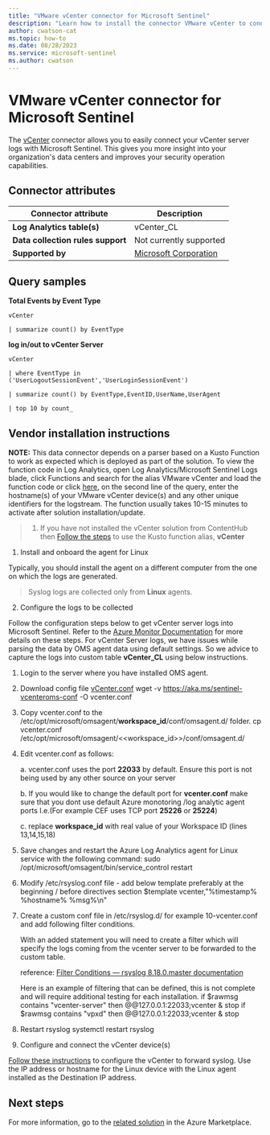 ```yaml
---
title: "VMware vCenter connector for Microsoft Sentinel"
description: "Learn how to install the connector VMware vCenter to connect your data source to Microsoft Sentinel."
author: cwatson-cat
ms.topic: how-to
ms.date: 08/28/2023
ms.service: microsoft-sentinel
ms.author: cwatson
---
```


# VMware vCenter connector for Microsoft Sentinel

The [vCenter](https://www.vmware.com/in/products/vcenter-server.html) connector allows you to easily connect your vCenter server logs with Microsoft Sentinel. This gives you more insight into your organization's data centers and improves your security operation capabilities.

## Connector attributes

| Connector attribute | Description |
| --- | --- |
| **Log Analytics table(s)** | vCenter_CL<br/> |
| **Data collection rules support** | Not currently supported |
| **Supported by** | [Microsoft Corporation](https://support.microsoft.com) |

## Query samples

**Total Events by Event Type**
   ```kusto
vCenter 
 
   | summarize count() by EventType
   ```

**log in/out to vCenter Server**
   ```kusto
vCenter 
 
   | where EventType in ('UserLogoutSessionEvent','UserLoginSessionEvent') 
 
   | summarize count() by EventType,EventID,UserName,UserAgent 
 
   | top 10 by count_
   ```



## Vendor installation instructions


**NOTE:** This data connector depends on a parser based on a Kusto Function to work as expected which is deployed as part of the solution. To view the function code in Log Analytics, open Log Analytics/Microsoft Sentinel Logs blade, click Functions and search for the alias VMware vCenter and load the function code or click [here](https://github.com/Azure/Azure-Sentinel/blob/master/Solutions/VMware%20vCenter/Parsers/vCenter.txt), on the second line of the query, enter the hostname(s) of your VMware vCenter device(s) and any other unique identifiers for the logstream. The function usually takes 10-15 minutes to activate after solution installation/update. 
> 1. If you have not installed the vCenter solution from ContentHub then [Follow the steps](https://aka.ms/sentinel-vCenter-parser) to use the Kusto function alias, **vCenter**

1. Install and onboard the agent for Linux

Typically, you should install the agent on a different computer from the one on which the logs are generated.

>  Syslog logs are collected only from **Linux** agents.


2. Configure the logs to be collected

Follow the configuration steps below to get vCenter server logs into Microsoft Sentinel. Refer to the [Azure Monitor Documentation](/azure/azure-monitor/agents/data-sources-json) for more details on these steps.
 For vCenter Server logs, we have issues while parsing the data by OMS agent data using default settings. 
So we advice to capture the logs into custom table **vCenter_CL** using below instructions. 
1. Login to the server where you have installed OMS agent.
2. Download config file [vCenter.conf](https://aka.ms/sentinel-vcenter-conf) 
		wget -v https://aka.ms/sentinel-vcenteroms-conf -O vcenter.conf 
3. Copy vcenter.conf to the /etc/opt/microsoft/omsagent/**workspace_id**/conf/omsagent.d/ folder. 
		cp vcenter.conf /etc/opt/microsoft/omsagent/<<workspace_id>>/conf/omsagent.d/
4. Edit vcenter.conf as follows:

	 a. vcenter.conf uses the port **22033** by default. Ensure this port is not being used by any other source on your server

	 b. If you would like to change the default port for **vcenter.conf** make sure that you dont use default Azure monotoring /log analytic agent ports I.e.(For example CEF uses TCP port **25226** or **25224**) 

	 c. replace **workspace_id** with real value of your Workspace ID (lines 13,14,15,18)
5. Save changes and restart the Azure Log Analytics agent for Linux service with the following command:
		sudo /opt/microsoft/omsagent/bin/service_control restart
6. Modify /etc/rsyslog.conf file - add below template preferably at the beginning / before directives section 
		$template vcenter,"%timestamp% %hostname% %msg%\n" 
7. Create a custom conf file in /etc/rsyslog.d/ for example 10-vcenter.conf and add following filter conditions.

	 With an added statement you will need to create a filter which will specify the logs coming from the vcenter server to be forwarded to the custom table.

	 reference: [Filter Conditions — rsyslog 8.18.0.master documentation](https://rsyslog.readthedocs.io/en/latest/configuration/filters.html)

	 Here is an example of filtering that can be defined, this is not complete and will require additional testing for each installation.
		 if $rawmsg contains "vcenter-server" then @@127.0.0.1:22033;vcenter
		 & stop 
		 if $rawmsg contains "vpxd" then @@127.0.0.1:22033;vcenter
		 & stop
		 
8. Restart rsyslog
		 systemctl restart rsyslog


3. Configure and connect the vCenter device(s)

[Follow these instructions](https://docs.vmware.com/en/VMware-vSphere/7.0/com.vmware.vsphere.monitoring.doc/GUID-9633A961-A5C3-4658-B099-B81E0512DC21.html) to configure the vCenter to forward syslog. Use the IP address or hostname for the Linux device with the Linux agent installed as the Destination IP address.



## Next steps

For more information, go to the [related solution](https://azuremarketplace.microsoft.com/en-us/marketplace/apps/azuresentinel.azure-sentinel-solution-vcenter?tab=Overview) in the Azure Marketplace.

